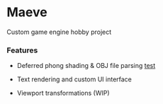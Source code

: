 # Maeve
Custom game engine hobby project
### Features
* Deferred phong shading & OBJ file parsing
[test](Doc/DeferredShading.png)
* Text rendering and custom UI interface

* Viewport transformations (WIP)
